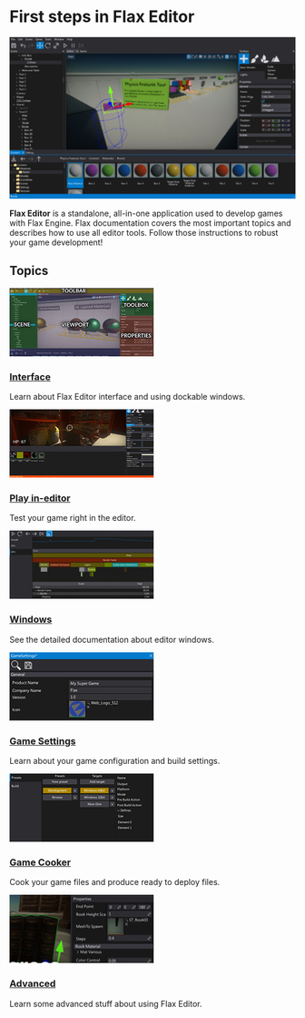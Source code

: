 
# First steps in Flax Editor

![Flax Editor](../editor/media/title.jpg)

**Flax Editor** is a standalone, all-in-one application used to develop games with Flax Engine.
Flax documentation covers the most important topics and describes how to use all editor tools.
Follow those instructions to robust your game development!

## Topics

<div class="frontpage">

<div class="frontpage-section">
<a href="../editor/interface.md"><img src="../editor/media/layout-icon.jpg"></a>
<h3><a href="../editor/interface.md">Interface</a></h3>
<p>Learn about Flax Editor interface and using dockable windows.</p>
</div>

<div class="frontpage-section">
<a href="../editor/play-in-editor.md"><img src="../editor/media/play-in-editor-icon.jpg"></a>
<h3><a href="../editor/play-in-editor.md">Play in-editor</a></h3>
<p>Test your game right in the editor.</p>
</div>

<div class="frontpage-section">
<a href="../editor/windows/index.md"><img src="../editor/windows/media/icon.jpg"></a>
<h3><a href="../editor/windows/index.md">Windows</a></h3>
<p>See the detailed documentation about editor windows.</p>
</div>

<div class="frontpage-section">
<a href="../editor/game-settings/index.md"><img src="../editor/game-settings/media/icon.jpg"></a>
<h3><a href="../editor/game-settings/index.md">Game Settings</a></h3>
<p>Learn about your game configuration and build settings.</p>
</div>

<div class="frontpage-section">
<a href="../editor/game-cooker/index.md"><img src="../editor/game-cooker/media/icon.jpg"></a>
<h3><a href="../editor/game-cooker/index.md">Game Cooker</a></h3>
<p>Cook your game files and produce ready to deploy files.</p>
</div>

<div class="frontpage-section">
<a href="../editor/advanced/index.md"><img src="../editor/advanced/media/icon.jpg"></a>
<h3><a href="../editor/advanced/index.md">Advanced</a></h3>
<p>Learn some advanced stuff about using Flax Editor.</p>
</div>

</div>

